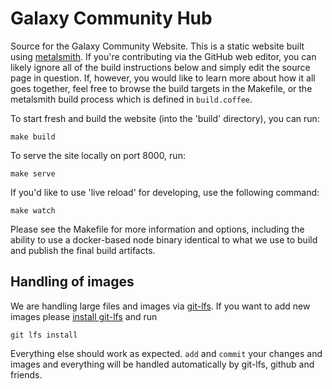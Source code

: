 # Galaxy Community Hub

Source for the Galaxy Community Website. This is a static website built using
[metalsmith][1]. If you're contributing via the GitHub web editor, you can
likely ignore all of the build instructions below and simply edit the source
page in question.  If, however, you would like to learn more about how it all
goes together, feel free to browse the build targets in the Makefile, or the
metalsmith build process which is defined in `build.coffee`.

To start fresh and build the website (into the 'build' directory), you can run:

```
make build
```

To serve the site locally on port 8000, run:

```
make serve
```

If you'd like to use 'live reload' for developing, use the following command:

```
make watch
```

Please see the Makefile for more information and options, including the ability
to use a docker-based node binary identical to what we use to build and publish
the final build artifacts.

[1]: http://www.metalsmith.io/

## Handling of images

We are handling large files and images via [git-lfs](https://git-lfs.github.com/). If you want to add new images please [install git-lfs](https://packagecloud.io/github/git-lfs/install) and run

```
git lfs install
```

Everything else should work as expected. `add` and `commit` your changes and images and everything will be handled automatically by git-lfs, github and friends.
